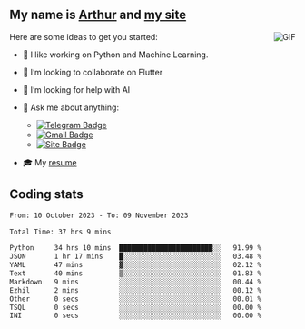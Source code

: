 
## My name is [Arthur](https://www.linkedin.com/in/arthur-novais-201420/) and [my site](https://arthurcn96.github.io/)

<!--
**Arthurcn96/Arthurcn96** is a ✨ _special_ ✨ repository because its `README.md` (this file) appears on your GitHub profile.
-->
<img align="right"  max-width="440" max-height="240" alt="GIF" src="https://raw.githubusercontent.com/Arthurcn96/Arthurcn96/master/helloThere.gif" />

Here are some ideas to get you started:

- 🤖 I like working on Python and Machine Learning.
- 👯 I’m looking to collaborate on Flutter
- 🤔 I’m looking for help with AI
- 💬 Ask me about anything:
    - [![Telegram Badge](https://img.shields.io/badge/-@Arthurcn9-0088cc?style=for-the-badge&logo=Telegram&logoColor=white)](https://t.me/Arthurcn9)
    - [![Gmail Badge](https://img.shields.io/badge/-@Arthurcn9-red?style=for-the-badge&logo=Gmail&logoColor=white)](mailto:Arthurcn96@gmail.com)
    - [![Site Badge](https://img.shields.io/badge/arthurcn96.github.io-informational?style=for-the-badge&logo=internetexplorer)](https://arthurcn96.github.io/)

- 🎓 My [resume](https://github.com/Arthurcn96/resume/blob/master/Resume_PT-BR.pdf)


## Coding stats
<!--START_SECTION:waka-->

```txt
From: 10 October 2023 - To: 09 November 2023

Total Time: 37 hrs 9 mins

Python     34 hrs 10 mins  ███████████████████████░░   91.99 %
JSON       1 hr 17 mins    █░░░░░░░░░░░░░░░░░░░░░░░░   03.48 %
YAML       47 mins         ▓░░░░░░░░░░░░░░░░░░░░░░░░   02.12 %
Text       40 mins         ▒░░░░░░░░░░░░░░░░░░░░░░░░   01.83 %
Markdown   9 mins          ░░░░░░░░░░░░░░░░░░░░░░░░░   00.44 %
Ezhil      2 mins          ░░░░░░░░░░░░░░░░░░░░░░░░░   00.12 %
Other      0 secs          ░░░░░░░░░░░░░░░░░░░░░░░░░   00.01 %
TSQL       0 secs          ░░░░░░░░░░░░░░░░░░░░░░░░░   00.00 %
INI        0 secs          ░░░░░░░░░░░░░░░░░░░░░░░░░   00.00 %
```

<!--END_SECTION:waka-->
